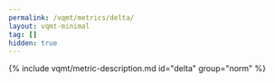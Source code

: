 ```yaml
---
permalink: /vqmt/metrics/delta/
layout: vqmt-minimal
tag: []
hidden: true
---
```

{% include vqmt/metric-description.md id="delta" group="norm" %}